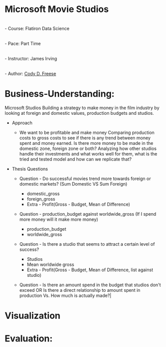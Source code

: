 # Microsoft Movie Studios

  

<br>- Course: Flatiron Data Science </br> 

<br>- Pace: Part Time </br> 

<br>- Instructor: James Irving </br> 

<br>- Author: [Cody D. Freese](mailto:c_freese@ymail.com) </br> 



# Business-Understanding: 

Microsoft Studios
Building a strategy to make money in the film industry by looking at foreign and domestic values, production budgets and studios.

- Approach
  - We want to be profitable and make money
Comparing production costs to gross costs to see if there is any trend between money spent and money earned. Is there more money to be made in the domestic zone, foreign zone or both? Analyzing how other studios handle their investments and what works well for them, what is the tried and tested model and how can we replicate that?

- Thesis Questions
  - Question - Do successful movies trend more towards foreign or domestic markets? (Sum Domestic VS Sum Foreign)
    -  domestic_gross
    -  foreign_gross
    -  Extra - Profit(Gross - Budget, Mean of Difference)

  - Question - production_budget against worldwide_gross (If I spend more money will it make more money)
    - production_budget
    - worldwide_gross

  - Question - Is there a studio that seems to attract a certain level of success?
    - Studios
    - Mean worldwide gross
    - Extra - Profit(Gross - Budget, Mean of Difference, list against studio)
  - Question - Is there an amount spend in the budget that studios don't exceed OR Is there a direct relationship to amount spent in production Vs. How much is actually made?|

# Visualization 



 
# Evaluation: 


